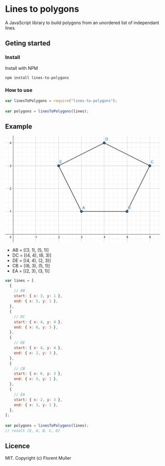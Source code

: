# Lines to polygons

A JavaScript library to build polygons from an unordered list of independant lines.

## Geting started

### Install

Install with NPM

```console
npm install lines-to-polygons
```

### How to use

```js
var linesToPolygons = require("lines-to-polygons");

var polygons = linesToPolygons(lines);
```

## Example

![lines-to-polygon example](/ressources/lines-to-polygon-example.png)

- AB = [(3, 1), (5, 1)]
- DC = [(4, 4), (6, 3)]
- DE = [(4, 4), (2, 3)]
- CB = [(6, 3), (5, 1)]
- EA = [(2, 3), (3, 1)]

```js
var lines = [
  {
    // AB
    start: { x: 3, y: 1 },
    end: { x: 5, y: 1 },
  },
  {
    // DC
    start: { x: 4, y: 4 },
    end: { x: 6, y: 3 },
  },
  {
    // DE
    start: { x: 4, y: 4 },
    end: { x: 2, y: 3 },
  },
  {
    // CB
    start: { x: 6, y: 3 },
    end: { x: 5, y: 1 },
  },
  {
    // EA
    start: { x: 2, y: 3 },
    end: { x: 3, y: 1 },
  },
];

var polygons = linesToPolygons(lines);
// result [E, A, B, C, D]
```

## Licence

MIT. Copyright (c) Florent Muller
